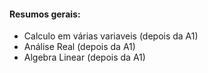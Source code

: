 #### Resumos gerais:

- Calculo em várias variaveis (depois da A1)
- Análise Real (depois da A1)
- Algebra Linear (depois da A1)
